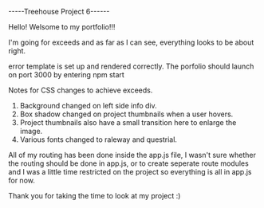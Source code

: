 -----Treehouse Project 6------

Hello! Welsome to my portfolio!!!

I'm going for exceeds and as far as I can see, everything looks to be about right.

error template is set up and rendered correctly.
The porfolio should launch on port 3000 by entering npm start

Notes for CSS changes to achieve exceeds.
1. Background changed on left side info div.
2. Box shadow changed on project thumbnails when a user hovers. 
3. Project thumbnails  also have a small transition here to enlarge the image.
4. Various fonts changed to raleway and questrial.

All of my routing has been done inside the app.js file, I wasn't sure whether the routing should be done in app.js, or to create seperate route modules and I was a little time restricted on the project so everything is all in app.js for now.

Thank you for taking the time to look at my project :) 

